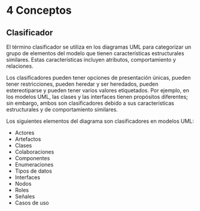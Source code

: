 # 4 Conceptos

## Clasificador

El término clasificador se utiliza en los diagramas UML para categorizar un
grupo de elementos del modelo que tienen características estructurales
similares. Estas características incluyen atributos, comportamiento y
relaciones.

Los clasificadores pueden tener opciones de presentación únicas, pueden tener
restricciones, pueden heredar y ser heredados, pueden estereotiparse y pueden
tener varios valores etiquetados. Por ejemplo, en los modelos UML, las clases y
las interfaces tienen propósitos diferentes; sin embargo, ambos son
clasificadores debido a sus características estructurales y de comportamiento
similares.

Los siguientes elementos del diagrama son clasificadores en modelos UML:

* Actores
* Artefactos
* Clases
* Colaboraciones
* Componentes
* Enumeraciones
* Tipos de datos
* Interfaces
* Nodos
* Roles
* Señales
* Casos de uso
